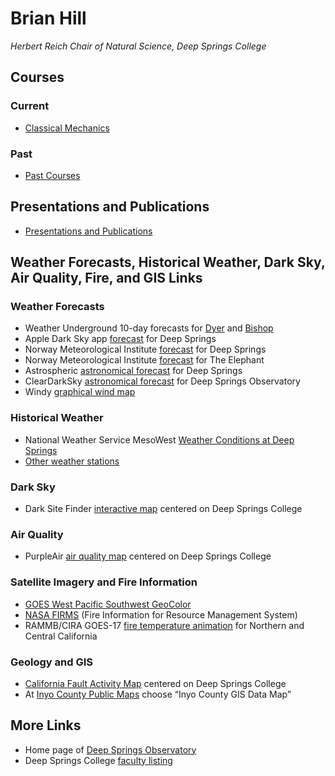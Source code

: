# Brian Hill

*Herbert Reich Chair of Natural Science, Deep Springs College*

## Courses

### Current

* [Classical Mechanics](./classical-mechanics/)

### Past

* [Past Courses](./past_courses.html)

## Presentations and Publications

* [Presentations and Publications](./presentations_and_publications.html)

## Weather Forecasts, Historical Weather, Dark Sky, Air Quality, Fire, and GIS Links

### Weather Forecasts

* Weather Underground 10-day forecasts for [Dyer](https://www.wunderground.com/forecast/us/nv/dyer) and [Bishop](https://www.wunderground.com/forecast/us/ca/bishop)
* Apple Dark Sky app [forecast](https://darksky.net/forecast/37.3749,-117.9802/us12/en) for Deep Springs
* Norway Meteorological Institute [forecast](https://www.yr.no/en/forecast/daily-table/37.3749,-117.9802) for Deep Springs
* Norway Meteorological Institute [forecast](https://www.yr.no/en/forecast/graph/2-5346035/United%20States/California/Inyo%20County/The%20Elephant) for The Elephant
* Astrospheric [astronomical forecast](https://www.astrospheric.com/?Latitude=37.3749&Longitude=-117.9802) for Deep Springs
* ClearDarkSky [astronomical forecast](https://www.cleardarksky.com/c/DpSprObCAkey.html?1) for Deep Springs Observatory
* Windy [graphical wind map](https://www.windy.com/37.372/-117.985?37.248,-117.985,10,m:eHsacSw)

### Historical Weather

* National Weather Service MesoWest [Weather Conditions at Deep Springs](https://wcc.sc.egov.usda.gov/reportGenerator/view/customSingleStationReport/hourly/2187:CA:SCAN%7Cid=%22%22%7Cname/-167,0/stationId,name,PRCP::value,TOBS::value,TAVG::value,TMAX::value,TMIN::value,SMS:-2:value,SMS:-4:value,SMS:-8:value,SMS:-20:value,SMS:-40:value,STO:-2:value,STO:-4:value,STO:-8:value,STO:-20:value,STO:-40:value,RHUM::value,SRADV::value?fitToScreen=false)
* [Other weather stations](https://nwcc-apps.sc.egov.usda.gov/imap/#version=170&elements=&networks=!&states=!&counties=!&hucs=&minElevation=&maxElevation=&elementSelectType=any&activeOnly=true&activeForecastPointsOnly=true&hucLabels=false&hucIdLabels=false&hucParameterLabels=true&stationLabels=&overlays=&hucOverlays=&basinOpacity=75&basinNoDataOpacity=25&basemapOpacity=100&maskOpacity=0&mode=data&openSections=dataElement,parameter,date,basin,options,elements,location,networks&controlsOpen=false&popup=&popupMulti=&popupBasin=&base=esriNgwm&displayType=station&basinType=6&dataElement=PREC&depth=-8&parameter=PCTPORMED&frequency=DAILY&duration=wytd&customDuration=&dayPart=E&monthPart=E&forecastPubDay=1&forecastExceedance=50&useMixedPast=true&seqColor=1&divColor=7&scaleType=D&scaleMin=&scaleMax=&referencePeriodType=POR&referenceBegin=1991&referenceEnd=2020&minimumYears=20&hucAssociations=true&relativeDate=-1&lat=39.011&lon=-117.329&zoom=5.8)

### Dark Sky

* Dark Site Finder [interactive map](https://darksitefinder.com/maps/world.html#10/37.3749/-117.9802) centered on Deep Springs College

### Air Quality

* PurpleAir [air quality map](https://www.purpleair.com/map?opt=1/i/mPM25/a60/cC0#10.04/37.3749/-117.9802) centered on Deep Springs College

### Satellite Imagery and Fire Information

* [GOES West Pacific Southwest GeoColor](https://www.star.nesdis.noaa.gov/goes/sector_band.php?sat=G17&sector=psw&band=GEOCOLOR&length=12)
* [NASA FIRMS](https://firms2.modaps.eosdis.nasa.gov/map/#d:today;@-118.2,41.0,6z) (Fire Information for Resource Management System)
* RAMMB/CIRA GOES-17 [fire temperature animation](https://rammb-slider.cira.colostate.edu/?sat=goes-17&z=5&im=12&ts=1&st=0&et=0&speed=200&motion=loop&map=1&lat=0&opacity%5B0%5D=1&hidden%5B0%5D=0&pause=0&slider=-1&hide_controls=1&mouse_draw=0&follow_feature=0&follow_hide=0&s=rammb-slider&sec=full_disk&p%5B0%5D=fire_temperature&x=13488.140625&y=3295.15625) for Northern and Central California

### Geology and GIS

* [California Fault Activity Map](https://maps.conservation.ca.gov/cgs/fam/App/index.html?marker=-117.98105109741265%2C37.373%2C%2C%2C%2C&markertemplate=%7B%22title%22%3A%22HOL%22%2C%22longitude%22%3A-117.981%2C%22latitude%22%3A37.373359867792296%2C%22isIncludeShareUrl%22%3Atrue%7D&level=13) centered on Deep Springs College
* At [Inyo County Public Maps](https://www.inyocounty.us/services/gis-data-maps/public-maps) choose &ldquo;Inyo County GIS Data Map&rdquo;

## More Links

* Home page of [Deep Springs Observatory](./deep-springs-observatory/)
* Deep Springs College [faculty listing](https://deepsprings.edu/academics/#faculty)
